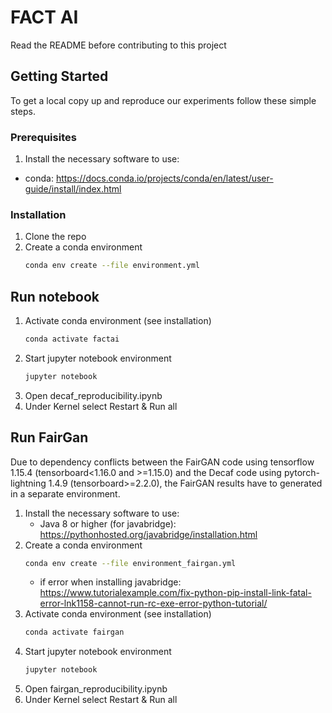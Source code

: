 # FACT AI

Read the README before contributing to this project

## Getting Started

To get a local copy up and reproduce our experiments follow these simple steps.

### Prerequisites

1. Install the necessary software to use:

- conda:
  https://docs.conda.io/projects/conda/en/latest/user-guide/install/index.html

### Installation

1. Clone the repo
2. Create a conda environment
   ```sh
   conda env create --file environment.yml
   ```

## Run notebook

1. Activate conda environment (see installation)
   ```sh
   conda activate factai
   ```
2. Start jupyter notebook environment
   ```sh
   jupyter notebook
   ```
3. Open decaf_reproducibility.ipynb
4. Under Kernel select Restart & Run all

## Run FairGan

Due to dependency conflicts between the FairGAN code using tensorflow 1.15.4 (tensorboard<1.16.0 and >=1.15.0) and the Decaf code using pytorch-lightning 1.4.9 (tensorboard>=2.2.0), the FairGAN results have to generated in a separate environment.

1. Install the necessary software to use:
   - Java 8 or higher (for javabridge):
     https://pythonhosted.org/javabridge/installation.html
2. Create a conda environment
   ```sh
   conda env create --file environment_fairgan.yml
   ```
   - if error when installing javabridge: https://www.tutorialexample.com/fix-python-pip-install-link-fatal-error-lnk1158-cannot-run-rc-exe-error-python-tutorial/
3. Activate conda environment (see installation)
   ```sh
   conda activate fairgan
   ```
4. Start jupyter notebook environment
   ```sh
   jupyter notebook
   ```
5. Open fairgan_reproducibility.ipynb
6. Under Kernel select Restart & Run all
